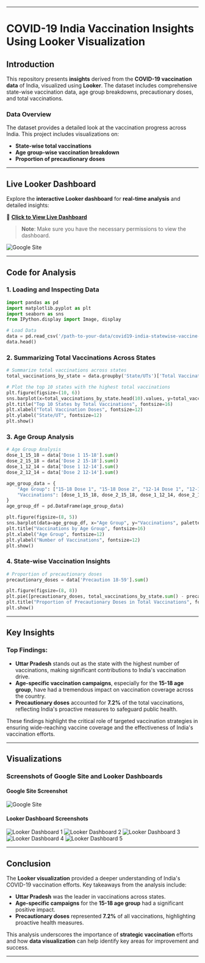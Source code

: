 
---

# **COVID-19 India Vaccination Insights Using Looker Visualization**

## **Introduction**
This repository presents **insights** derived from the **COVID-19 vaccination data** of India, visualized using **Looker**. The dataset includes comprehensive state-wise vaccination data, age group breakdowns, precautionary doses, and total vaccinations.

### **Data Overview**
The dataset provides a detailed look at the vaccination progress across India. This project includes visualizations on:
- **State-wise total vaccinations**
- **Age group-wise vaccination breakdown**
- **Proportion of precautionary doses**

---

## **Live Looker Dashboard**
Explore the **interactive Looker dashboard** for **real-time analysis** and detailed insights:

🔗 **[Click to View Live Dashboard](https://lookerstudio.google.com/reporting/1a950f3f-a56e-424a-bd1c-3ef0c512130b)**

> **Note**: Make sure you have the necessary permissions to view the dashboard.

![Google Site](https://raw.githubusercontent.com/RitzyKingS/Worldwide-COVID-19-Analysis/main/images/googlesitescreenshot.png)


---

## **Code for Analysis**

### **1. Loading and Inspecting Data**

```python
import pandas as pd
import matplotlib.pyplot as plt
import seaborn as sns
from IPython.display import Image, display

# Load Data
data = pd.read_csv('/path-to-your-data/covid19-india-statewise-vaccine-data/COVID-19 India Statewise Vaccine Data.csv')
data.head()
```

### **2. Summarizing Total Vaccinations Across States**

```python
# Summarize total vaccinations across states
total_vaccinations_by_state = data.groupby('State/UTs')['Total Vaccination Doses'].sum().sort_values(ascending=False)

# Plot the top 10 states with the highest total vaccinations
plt.figure(figsize=(10, 6))
sns.barplot(x=total_vaccinations_by_state.head(10).values, y=total_vaccinations_by_state.head(10).index, palette="viridis")
plt.title("Top 10 States by Total Vaccinations", fontsize=16)
plt.xlabel("Total Vaccination Doses", fontsize=12)
plt.ylabel("State/UT", fontsize=12)
plt.show()
```

### **3. Age Group Analysis**

```python
# Age Group Analysis
dose_1_15_18 = data['Dose 1 15-18'].sum()
dose_2_15_18 = data['Dose 2 15-18'].sum()
dose_1_12_14 = data['Dose 1 12-14'].sum()
dose_2_12_14 = data['Dose 2 12-14'].sum()

age_group_data = {
    "Age Group": ["15-18 Dose 1", "15-18 Dose 2", "12-14 Dose 1", "12-14 Dose 2"],
    "Vaccinations": [dose_1_15_18, dose_2_15_18, dose_1_12_14, dose_2_12_14]
}
age_group_df = pd.DataFrame(age_group_data)

plt.figure(figsize=(8, 5))
sns.barplot(data=age_group_df, x="Age Group", y="Vaccinations", palette="coolwarm")
plt.title("Vaccinations by Age Group", fontsize=16)
plt.xlabel("Age Group", fontsize=12)
plt.ylabel("Number of Vaccinations", fontsize=12)
plt.show()
```

### **4. State-wise Vaccination Insights**

```python
# Proportion of precautionary doses
precautionary_doses = data['Precaution 18-59'].sum()

plt.figure(figsize=(8, 8))
plt.pie([precautionary_doses, total_vaccinations_by_state.sum() - precautionary_doses], labels=["Precaution Doses", "Others"], autopct="%1.1f%%", colors=["#ff9999","#66b3ff"])
plt.title("Proportion of Precautionary Doses in Total Vaccinations", fontsize=16)
plt.show()
```

---

## **Key Insights**

### **Top Findings:**
- **Uttar Pradesh** stands out as the state with the highest number of vaccinations, making significant contributions to India's vaccination drive.
- **Age-specific vaccination campaigns**, especially for the **15-18 age group**, have had a tremendous impact on vaccination coverage across the country.
- **Precautionary doses** accounted for **7.2%** of the total vaccinations, reflecting India's proactive measures to safeguard public health.

These findings highlight the critical role of targeted vaccination strategies in ensuring wide-reaching vaccine coverage and the effectiveness of India's vaccination efforts.

---

## **Visualizations**

### **Screenshots of Google Site and Looker Dashboards**

#### **Google Site Screenshot**
![Google Site](https://raw.githubusercontent.com/RitzyKingS/Worldwide-COVID-19-Analysis/main/images/googlesitescreenshot.png)

#### **Looker Dashboard Screenshots**
![Looker Dashboard 1](https://raw.githubusercontent.com/RitzyKingS/Worldwide-COVID-19-Analysis/main/images/lookerdashboard1.png)
![Looker Dashboard 2](https://raw.githubusercontent.com/RitzyKingS/Worldwide-COVID-19-Analysis/main/images/lookerdashboard2.png)
![Looker Dashboard 3](https://raw.githubusercontent.com/RitzyKingS/Worldwide-COVID-19-Analysis/main/images/lookerdashboard3.png)
![Looker Dashboard 4](https://raw.githubusercontent.com/RitzyKingS/Worldwide-COVID-19-Analysis/main/images/lookerdashboard4.png)
![Looker Dashboard 5](https://raw.githubusercontent.com/RitzyKingS/Worldwide-COVID-19-Analysis/main/images/lookerdashboard5.png)


---

## **Conclusion**

The **Looker visualization** provided a deeper understanding of India's COVID-19 vaccination efforts. Key takeaways from the analysis include:

- **Uttar Pradesh** was the leader in vaccinations across states.
- **Age-specific campaigns** for the **15-18 age group** had a significant positive impact.
- **Precautionary doses** represented **7.2%** of all vaccinations, highlighting proactive health measures.

This analysis underscores the importance of **strategic vaccination** efforts and how **data visualization** can help identify key areas for improvement and success.

---
